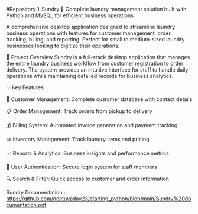 #Repository 1-Sundry
🚀 Complete laundry management solution built with Python and MySQL for efficient business operations

A comprehensive desktop application designed to streamline laundry business operations with features for customer management, order tracking, billing, and reporting. Perfect for small to medium-sized laundry businesses looking to digitize their operations.

🎯 Project Overview
Sundry is a full-stack desktop application that manages the entire laundry business workflow from customer registration to order delivery. The system provides an intuitive interface for staff to handle daily operations while maintaining detailed records for business analytics.

✨ Key Features

👥 Customer Management: Complete customer database with contact details

📋 Order Management: Track orders from pickup to delivery

💰 Billing System: Automated invoice generation and payment tracking

📊 Inventory Management: Track laundry items and pricing

📈 Reports & Analytics: Business insights and performance metrics

🔐 User Authentication: Secure login system for staff members

🔍 Search & Filter: Quick access to customer and order information

Sundry Documentation : https://github.com/neetuyadav23/starting_python/blob/main/Sundry%20documentation.pdf
